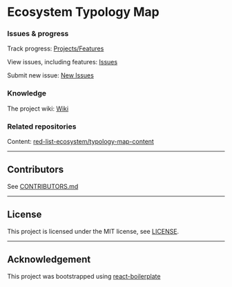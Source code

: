 # Ecosystem Typology Map

### Issues & progress

Track progress: [Projects/Features](https://github.com/red-list-ecosystem/typology-map/projects/1)

View issues, including features: [Issues](https://github.com/red-list-ecosystem/typology-map/issues)

Submit new issue: [New Issues](https://github.com/red-list-ecosystem/typology-map/issues/new)

### Knowledge

The project wiki: [Wiki](https://github.com/red-list-ecosystem/typology-map/wiki)

### Related repositories
Content: [red-list-ecosystem/typology-map-content](https://github.com/red-list-ecosystem/typology-map-content)

---

## Contributors

See [CONTRIBUTORS.md](CONTRIBUTORS.md)

---

## License

This project is licensed under the MIT license, see [LICENSE](LICENSE).

---

## Acknowledgement

This project was bootstrapped using [react-boilerplate](https://github.com/react-boilerplate/react-boilerplate)
